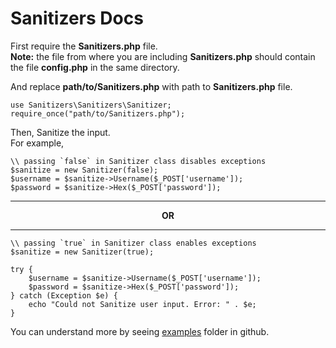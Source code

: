 # Sanitizers Docs

First require the **Sanitizers.php** file.<br>
**Note:** the file from where you are including **Sanitizers.php** should contain the file **config.php** in the same directory.

And replace **path/to/Sanitizers.php** with path to **Sanitizers.php** file.

```
use Sanitizers\Sanitizers\Sanitizer;
require_once("path/to/Sanitizers.php");
```

Then, Sanitize the input.<br>
For example,<br>
```
\\ passing `false` in Sanitizer class disables exceptions
$sanitize = new Sanitizer(false);
$username = $sanitize->Username($_POST['username']);
$password = $sanitize->Hex($_POST['password']);
```

<hr><b><p align="center">OR</p></b><hr>

```
\\ passing `true` in Sanitizer class enables exceptions
$sanitize = new Sanitizer(true);

try {
    $username = $sanitize->Username($_POST['username']);
    $password = $sanitize->Hex($_POST['password']);
} catch (Exception $e) {
    echo "Could not Sanitize user input. Error: " . $e;
}
```

You can understand more by seeing [examples](https://github.com/PuneetGopinath/Sanitizers/tree/main/examples) folder in github.
